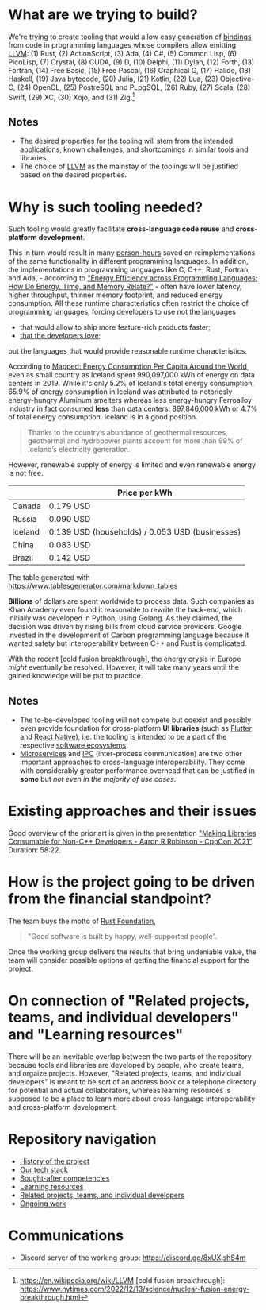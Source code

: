 <!-- The README is intentionally written in the design-doc style -->

# What are we trying to build?

We're trying to create tooling that would allow easy generation of [bindings] from code in programming languages whose compilers allow emitting [LLVM]: (1) Rust, (2) ActionScript, (3) Ada, (4) C#, (5) Common Lisp, (6) PicoLisp, (7) Crystal, (8) CUDA, (9) D, (10) Delphi, (11) Dylan, (12) Forth, (13) Fortran, (14) Free Basic, (15) Free Pascal, (16) Graphical G, (17) Halide, (18) Haskell, (19) Java bytecode, (20) Julia, (21) Kotlin, (22) Lua, (23) Objective-C, (24) OpenCL, (25) PostreSQL and PLpgSQL, (26) Ruby, (27) Scala, (28) Swift, (29) XC, (30) Xojo, and (31) Zig.[^1]

## Notes
* The desired properties for the tooling will stem from the intended applications, known challenges, and shortcomings in similar tools and libraries.
* The choice of [LLVM] as the mainstay of the toolings will be justified based on the desired properties.

# Why is such tooling needed?

Such tooling would greatly facilitate **cross-language code reuse** and **cross-platform development**.

This in turn would result in many [person-hours] saved on reimplementations of the same functionality in different programming languages. In addition, the implementations in programming languages like C, C++, Rust, Fortran, and Ada, - according to ["Energy Efficiency across Programming Languages: How Do Energy, Time, and Memory Relate?"] - often have lower latency, higher throughput, thinner memory footprint, and reduced energy consumption. All these runtime characteristics often restrict the choice of programming languages, forcing developers to use not the languages
* that would allow to ship more feature-rich products faster;
* [that the developers love][Most loved, dreaded, and wanted];

but the languages that would provide reasonable runtime characteristics.

According to [Mapped: Energy Consumption Per Capita Around the World], even as small country as Iceland spent 990,097,000 kWh of energy on data centers in 2019. While it's only 5.2% of Iceland's total energy consumption, 65.9% of energy consumption in Iceland was attributed to notoriosly energy-hungry Aluminum smelters whereas less energy-hungry Ferroalloy industry in fact consumed **less** than data centers: 897,846,000 kWh or 4.7% of total energy consumption. Iceland is in a good position.

> Thanks to the country’s abundance of geothermal resources, geothermal and hydropower plants account for more than 99% of Iceland’s electricity generation.

However, renewable supply of energy is limited and even renewable energy is not free. 

|         | Price per kWh                                   |
|---------|-------------------------------------------------|
| Canada  | 0.179 USD                                       |
| Russia  | 0.090 USD                                       |
| Iceland | 0.139 USD (households) / 0.053 USD (businesses) |
| China   | 0.083 USD                                       |
| Brazil  | 0.142 USD                                       |

The table generated with <https://www.tablesgenerator.com/markdown_tables>

**Billions** of dollars are spent worldwide to process data. Such companies as Khan Academy even found it reasonable to rewrite the back-end, which initially was developed in Python, using Golang. As they claimed, the decision was driven by rising bills from cloud service providers. Google invested in the development of Carbon programming language because it wanted safety but interoperability between C++ and Rust is complicated.

With the recent [cold fusion breakthrough], the energy crysis in Europe *might* eventually be resolved. However, it will take many years until the gained knowledge will be put to practice.

## Notes

* The to-be-developed tooling will not compete but coexist and possibly even provide foundation for cross-platform **UI libraries** (such as [Flutter] and [React Native]), i.e. the tooling is intended to be a part of the respective [software ecosystems].
* [Microservices] and [IPC] (inter-process communication) are two other important approaches to cross-language interoperability. They come with considerably greater performance overhead that can be justified in **some** but *not even in the majority of use cases*.

<!-- The claim "but *not even in the majority of use cases*" must be supported with facts -->

# Existing approaches and their issues

Good overview of the prior art is given in the presentation ["Making Libraries Consumable for Non-C++ Developers - Aaron R Robinson - CppCon 2021"]. Duration: 58:22.

# How is the project going to be driven from the financial standpoint?

The team buys the motto of [Rust Foundation],

> "Good software is built by happy, well-supported people".

Once the working group delivers the results that bring undeniable value, the team will consider possible options of getting the financial support for the project. 

# On connection of "Related projects, teams, and individual developers" and "Learning resources"

There will be an inevitable overlap between the two parts of the repository because tools and libraries are developed by people, who create teams, and orgaize projects. However, "Related projects, teams, and individual developers" is meant to be sort of an address book or a telephone directory for potential and actual collaborators, whereas learning resources is supposed to be a place to learn more about cross-language interoperability and cross-platform development.

# Repository navigation

* [History of the project](https://github.com/JohnScience/cross-lang-and-cross-platform/blob/main/HISTORY.md)
* [Our tech stack](https://github.com/cross-lang-and-cross-platform/cross-lang-and-cross-platform/blob/main/OUR_TECH_STACK.md)
* [Sought-after competencies](https://github.com/JohnScience/cross-lang-and-cross-platform/blob/main/SOUGHT_AFTER_COMPETENCIES.md)
* [Learning resources](https://github.com/cross-lang-and-cross-platform/cross-lang-and-cross-platform/blob/main/RESOURCES.md)
* [Related projects, teams, and individual developers](https://github.com/cross-lang-and-cross-platform/cross-lang-and-cross-platform/blob/main/RELATED_TEAMS_AND_PROJECTS.md)
* [Ongoing work](https://github.com/JohnScience/cross-lang-and-cross-platform/blob/main/ONGOING_WORK.md)

# Communications

* Discord server of the working group: https://discord.gg/8xUXjshS4m

[bindings]: https://en.wikipedia.org/wiki/Language_binding
[LLVM]: https://llvm.org/docs/LangRef.html#abstract
["Making Libraries Consumable for Non-C++ Developers - Aaron R Robinson - CppCon 2021"]: https://www.youtube.com/watch?v=4r09pv9v1w0
[Flutter]: https://en.wikipedia.org/wiki/Flutter_(software)
[React Native]: https://en.wikipedia.org/wiki/React_Native
[software ecosystems]: https://en.wikipedia.org/wiki/Software_ecosystem
[Rust Foundation]: https://foundation.rust-lang.org/
[Microservices]: https://towardsdatascience.com/microservice-architecture-a-brief-overview-and-why-you-should-use-it-in-your-next-project-a17b6e19adfd
[IPC]: https://en.wikipedia.org/wiki/Inter-process_communication
[person-hours]: https://en.wikipedia.org/wiki/Man-hour
["Energy Efficiency across Programming Languages: How Do Energy, Time, and Memory Relate?"]: https://greenlab.di.uminho.pt/wp-content/uploads/2017/10/sleFinal.pdf
[Most loved, dreaded, and wanted]: https://insights.stackoverflow.com/survey/2021#technology-most-loved-dreaded-and-wanted
[Mapped: Energy Consumption Per Capita Around the World]: https://elements.visualcapitalist.com/energy-consumption-per-capita/
[^1]: https://en.wikipedia.org/wiki/LLVM
[cold fusion breakthrough]: https://www.nytimes.com/2022/12/13/science/nuclear-fusion-energy-breakthrough.html
